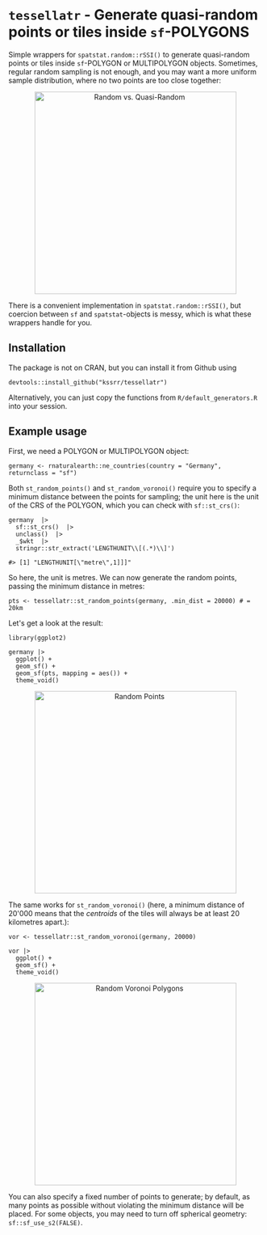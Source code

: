 # `tessellatr` - Generate quasi-random points or tiles inside `sf`-POLYGONS

Simple wrappers for `spatstat.random::rSSI()` to generate quasi-random points or tiles inside `sf`-POLYGON or MULTIPOLYGON objects. Sometimes, regular random sampling is not enough, and you may want a more uniform sample distribution, where no two points are too close together:

<p align="center"><img src="https://github.com/kssrr/tessellatr/assets/121236725/b880c106-2d45-41bf-bc1a-7bad76a16b47" alt="Random vs. Quasi-Random" width="400"></p>

There is a convenient implementation in `spatstat.random::rSSI()`, but coercion between `sf` and `spatstat`-objects is messy, which is what these wrappers handle for you. 

## Installation

The package is not on CRAN, but you can install it from Github using

```
devtools::install_github("kssrr/tessellatr")
```

Alternatively, you can just copy the functions from `R/default_generators.R` into your session.

## Example usage

First, we need a POLYGON or MULTIPOLYGON object:

```{r}
germany <- rnaturalearth::ne_countries(country = "Germany", returnclass = "sf")
```

 Both `st_random_points()` and `st_random_voronoi()` require you to specify a minimum distance between the points for sampling; the unit here is the unit of the CRS of the POLYGON, which you can check with `sf::st_crs()`:

```{r}
germany  |> 
  sf::st_crs()  |> 
  unclass()  |> 
  _$wkt  |> 
  stringr::str_extract('LENGTHUNIT\\[(.*)\\]')

#> [1] "LENGTHUNIT[\"metre\",1]]]"
```

So here, the unit is metres. We can now generate the random points, passing the minimum distance in metres:

```{r}
pts <- tessellatr::st_random_points(germany, .min_dist = 20000) # = 20km
```

Let's get a look at the result:

```{r}
library(ggplot2)

germany |> 
  ggplot() +
  geom_sf() +
  geom_sf(pts, mapping = aes()) +
  theme_void()
```

<p align="center"><img src="https://github.com/kssrr/tessellatr/assets/121236725/71a1d871-8380-4a80-904e-71dca130fcb2" alt="Random Points" width="400"></p>

The same works for `st_random_voronoi()` (here, a minimum distance of 20'000 means that the _centroids_ of the tiles will always be at least 20 kilometres apart.):

```{r}
vor <- tessellatr::st_random_voronoi(germany, 20000)

vor |> 
  ggplot() +
  geom_sf() +
  theme_void()
```

<p align="center"><img src="https://github.com/kssrr/tessellatr/assets/121236725/2bca6da5-2cdd-4c56-b8cc-e679876dea02" alt="Random Voronoi Polygons" width="400"></p>

You can also specify a fixed number of points to generate; by default, as many points as possible without violating the minimum distance will be placed. For some objects, you may need to turn off spherical geometry: `sf::sf_use_s2(FALSE)`.

